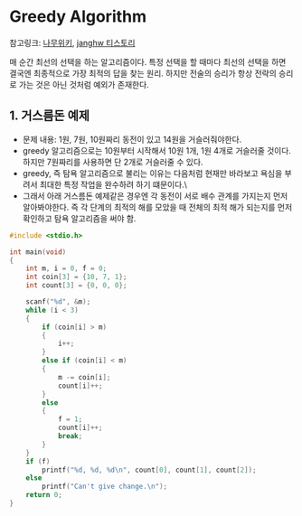# Greedy Algorithm

참고링크: [나무위키](https://namu.wiki/w/그리디%20알고리즘), [janghw 티스토리](http://janghw.tistory.com/entry/알고리즘-Greedy-Algorithm-탐욕-알고리즘)

매 순간 최선의 선택을 하는 알고리즘이다. 특정 선택을 할 때마다 최선의 선택을 하면 결국엔 최종적으로 가장 최적의 답을 찾는 원리. 하지만 전술의 승리가 항상 전략의 승리로 가는 것은 아닌 것처럼 예외가 존재한다.

## 1. 거스름돈 예제

- 문제 내용: 1원, 7원, 10원짜리 동전이 있고 14원을 거슬러줘야한다.
- greedy 알고리즘으로는 10원부터 시작해서 10원 1개, 1원 4개로 거슬러줄 것이다. 하지만 7원짜리를 사용하면 단 2개로 거슬러줄 수 있다.
- greedy, 즉 탐욕 알고리즘으로 불리는 이유는 다음처럼 현재만 바라보고 욕심을 부려서 최대한 특정 작업을 완수하려 하기 떄문이다.\
- 그래서 아래 거스름돈 예제같은 경우엔 각 동전이 서로 배수 관계를 가지는지 먼저 알아봐야한다. 즉 각 단계의 최적의 해를 모았을 때 전체의 최적 해가 되는지를 먼저 확인하고 탐욕 알고리즘을 써야 함.

```c
#include <stdio.h>

int main(void)
{
    int m, i = 0, f = 0;
    int coin[3] = {10, 7, 1};
    int count[3] = {0, 0, 0};

    scanf("%d", &m);
    while (i < 3)
    {
        if (coin[i] > m)
        {
            i++;
        }
        else if (coin[i] < m)
        {
            m -= coin[i];
            count[i]++;
        }
        else
        {
            f = 1;
            count[i]++;
            break;
        }
    }
    if (f)
        printf("%d, %d, %d\n", count[0], count[1], count[2]);
    else
        printf("Can't give change.\n");
    return 0;
}
```


